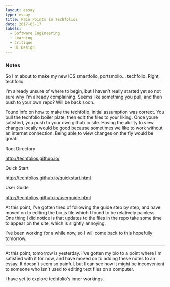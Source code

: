 ```yaml
---
layout: essay
type: essay
title: Pain Points in Techfolios
date: 2017-05-17
labels:
  - Software Engineering
  - Learning
  - Critique
  - UI Design
---
```


<h3>Notes</h3>
<p>
So I'm about to make my new ICS smartfolio, portsmolio... techfolio.
Right, techfolio.
</p>

<p>
I'm already unsure of where to begin, but I haven't really started yet so not
sure why I'm already complaining.  Seems like something you pull, and then
push to your own repo? Will be back soon.
</p>
<p>
Found info on how to make the techfolio, initial assumption was correct.
You pull the techfolio boiler plate, then edit the files to your liking.
Once youre satisfied, you push to your own github.io site. Having the ability
to view changes locally would be good because sometimes we like to work
without an internet connection. Being able to view changes on the fly would be
great.
</p>
<div class="ui items">
  <div class="item">
    <div class="content">
      <div class="header">Root Directory</div>
      <p>
        <a href="http://techfolios.github.io/" target="_blank">
          http://techfolios.github.io/</a>
      </p>
    </div>
  </div>
  <div class="item">
    <div class="content">
      <div class="header">Quick Start</div>
      <p>
        <a href="http://techfolios.github.io/quickstart.html">
          http://techfolios.github.io/quickstart.html</a>
      </p>
    </div>
  </div>
  <div class="item">
    <div class="content">
      <div class="header">User Guide</div>
      <p>
        <a href="http://techfolios.github.io/userguide.html">
          http://techfolios.github.io/userguide.html</a>
      </p>
    </div>
  </div>
</div>

<p>At this point, I've gotten tired of following the guide step by step, and
have moved on to editing the bio.js file which I found to be relatively
painless.  One thing I did notice is that updates to the files in the repo
take some time to appear on the site, which is slightly annoying.</p>

<p>I've been working for a while now, so I will come back to this hopefully
tomorrow.</p>

<hr>

<p>
At this point, tomorrow is yesterday. I've gotten my bio to a point where I'm
satisfied with it for now, and have moved on to adding these notes to an essay.
It doesn't seem so painful, but I can see how it might be inconvenient to
someone who isn't used to editing text files on a computer.
</p>
<p>
I have yet to explore techfolio's inner workings.  
</p>
